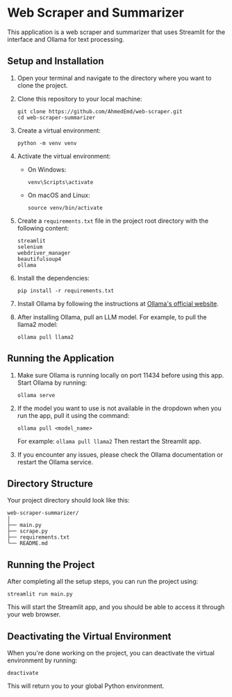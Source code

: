 # Web Scraper and Summarizer

This application is a web scraper and summarizer that uses Streamlit for the interface and Ollama for text processing.

## Setup and Installation

1. Open your terminal and navigate to the directory where you want to clone the project.

2. Clone this repository to your local machine:
   ```
   git clone https://github.com/AhmedEmd/web-scraper.git
   cd web-scraper-summarizer
   ```

3. Create a virtual environment:
   ```
   python -m venv venv
   ```

4. Activate the virtual environment:
   - On Windows:
     ```
     venv\Scripts\activate
     ```
   - On macOS and Linux:
     ```
     source venv/bin/activate
     ```

5. Create a `requirements.txt` file in the project root directory with the following content:
   ```
   streamlit
   selenium
   webdriver_manager
   beautifulsoup4
   ollama
   ```

6. Install the dependencies:
   ```
   pip install -r requirements.txt
   ```

7. Install Ollama by following the instructions at [Ollama's official website](https://ollama.ai/).

8. After installing Ollama, pull an LLM model. For example, to pull the llama2 model:
   ```
   ollama pull llama2
   ```

## Running the Application

1. Make sure Ollama is running locally on port 11434 before using this app. Start Ollama by running:
   ```
   ollama serve
   ```

2. If the model you want to use is not available in the dropdown when you run the app, pull it using the command:
   ```
   ollama pull <model_name>
   ```
   For example: `ollama pull llama2`
   Then restart the Streamlit app.

3. If you encounter any issues, please check the Ollama documentation or restart the Ollama service.

## Directory Structure

Your project directory should look like this:

```
web-scraper-summarizer/
│
├── main.py
├── scrape.py
├── requirements.txt
└── README.md
```

## Running the Project

After completing all the setup steps, you can run the project using:

```
streamlit run main.py
```

This will start the Streamlit app, and you should be able to access it through your web browser.

## Deactivating the Virtual Environment

When you're done working on the project, you can deactivate the virtual environment by running:

```
deactivate
```

This will return you to your global Python environment.